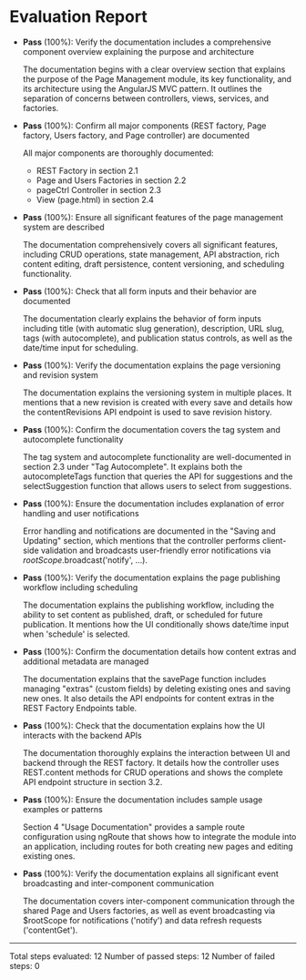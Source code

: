 # Evaluation Report

- **Pass** (100%): Verify the documentation includes a comprehensive component overview explaining the purpose and architecture

    The documentation begins with a clear overview section that explains the purpose of the Page Management module, its key functionality, and its architecture using the AngularJS MVC pattern. It outlines the separation of concerns between controllers, views, services, and factories.

- **Pass** (100%): Confirm all major components (REST factory, Page factory, Users factory, and Page controller) are documented

    All major components are thoroughly documented:
    - REST Factory in section 2.1
    - Page and Users Factories in section 2.2
    - pageCtrl Controller in section 2.3
    - View (page.html) in section 2.4

- **Pass** (100%): Ensure all significant features of the page management system are described

    The documentation comprehensively covers all significant features, including CRUD operations, state management, API abstraction, rich content editing, draft persistence, content versioning, and scheduling functionality.

- **Pass** (100%): Check that all form inputs and their behavior are documented

    The documentation clearly explains the behavior of form inputs including title (with automatic slug generation), description, URL slug, tags (with autocomplete), and publication status controls, as well as the date/time input for scheduling.

- **Pass** (100%): Verify the documentation explains the page versioning and revision system

    The documentation explains the versioning system in multiple places. It mentions that a new revision is created with every save and details how the contentRevisions API endpoint is used to save revision history.

- **Pass** (100%): Confirm the documentation covers the tag system and autocomplete functionality

    The tag system and autocomplete functionality are well-documented in section 2.3 under "Tag Autocomplete". It explains both the autocompleteTags function that queries the API for suggestions and the selectSuggestion function that allows users to select from suggestions.

- **Pass** (100%): Ensure the documentation includes explanation of error handling and user notifications

    Error handling and notifications are documented in the "Saving and Updating" section, which mentions that the controller performs client-side validation and broadcasts user-friendly error notifications via $rootScope.$broadcast('notify', ...).

- **Pass** (100%): Verify the documentation explains the page publishing workflow including scheduling

    The documentation explains the publishing workflow, including the ability to set content as published, draft, or scheduled for future publication. It mentions how the UI conditionally shows date/time input when 'schedule' is selected.

- **Pass** (100%): Confirm the documentation details how content extras and additional metadata are managed

    The documentation explains that the savePage function includes managing "extras" (custom fields) by deleting existing ones and saving new ones. It also details the API endpoints for content extras in the REST Factory Endpoints table.

- **Pass** (100%): Check that the documentation explains how the UI interacts with the backend APIs

    The documentation thoroughly explains the interaction between UI and backend through the REST factory. It details how the controller uses REST.content methods for CRUD operations and shows the complete API endpoint structure in section 3.2.

- **Pass** (100%): Ensure the documentation includes sample usage examples or patterns

    Section 4 "Usage Documentation" provides a sample route configuration using ngRoute that shows how to integrate the module into an application, including routes for both creating new pages and editing existing ones.

- **Pass** (100%): Verify the documentation explains all significant event broadcasting and inter-component communication

    The documentation covers inter-component communication through the shared Page and Users factories, as well as event broadcasting via $rootScope for notifications ('notify') and data refresh requests ('contentGet').

---

Total steps evaluated: 12
Number of passed steps: 12
Number of failed steps: 0